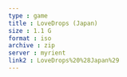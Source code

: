 ```yaml
---
type : game
title : LoveDrops (Japan)
size : 1.1 G
format : iso
archive : zip
server : myrient
link2 : LoveDrops%20%28Japan%29
---
```

